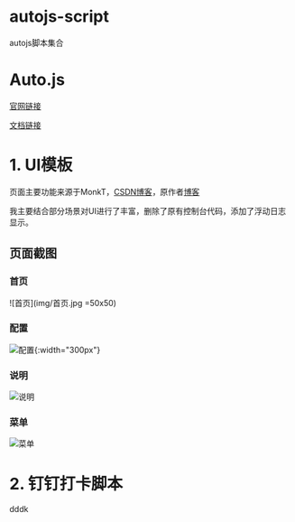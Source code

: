 # autojs-script
autojs脚本集合

# Auto.js

[官网链接](https://pro.autojs.org/)

[文档链接](https://pro.autojs.org/docs/#/zh-cn/?id=综述)

# 1. UI模板

页面主要功能来源于MonkT，[CSDN博客](https://blog.csdn.net/zy0412326/article/details/104767602)，原作者[博客](https://www.yadinghao.com/)

我主要结合部分场景对UI进行了丰富，删除了原有控制台代码，添加了浮动日志显示。

## 页面截图

### 首页

![首页](img/首页.jpg =50x50)


### 配置

![配置](img/配置.jpg){:width="300px"}


### 说明

![说明](img/说明.jpg)


### 菜单

![菜单](img/菜单.jpg)

# 2. 钉钉打卡脚本

dddk
